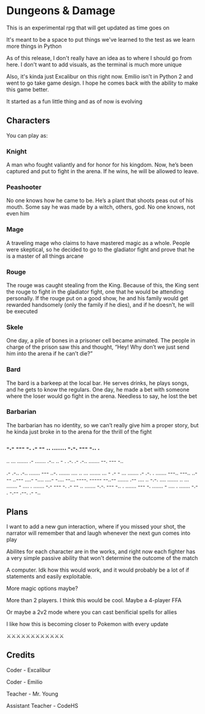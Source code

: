 # Dungeons & Damage
<p>This is an experimental rpg that will get updated as time goes on</p>
<p>It's meant to be a space to put things we've learned to the test as we learn more things in Python</p>
<p>As of this release, I don't really have an idea as to where I should go from here. I don't want to add visuals, as the terminal is much more unique</p>
<p>Also, it's kinda just Excalibur on this right now. Emilio isn't in Python 2 and went to go take game design. I hope he comes back with the ability to make this game better.</p>
<p>It started as a fun little thing and as of now is evolving</p>

## Characters
<p>You can play as:</p>

### Knight
<p>A man who fought valiantly and for honor for his kingdom. Now, he’s been captured and put to fight in the arena. If he wins, he will be allowed to leave.</p>

### Peashooter
<p>No one knows how he came to be. He’s a plant that shoots peas out of his mouth. Some say he was made by a witch, others, god. No one knows, not even him</p>

### Mage
<p>A traveling mage who claims to have mastered magic as a whole. People were skeptical, so he decided to go to the gladiator fight and prove that he is a master of all things arcane</p>

### Rouge
<p>The rouge was caught stealing from the King. Because of this, the King sent the rouge to fight in the gladiator fight, one that he would be attending personally. If the rouge put on a good show, he and his family would get rewarded handsomely (only the family if he dies), and if he doesn’t, he will be executed</p>

### Skele
<p>One day, a pile of bones in a prisoner cell became animated. The people in charge of the prison saw this and thought, “Hey! Why don’t we just send him into the arena if he can’t die?”</p>

### Bard
<p>The bard is a barkeep at the local bar. He serves drinks, he plays songs, and he gets to know the regulars. One day, he made a bet with someone where the loser would go fight in the arena. Needless to say, he lost the bet</p>

### Barbarian
<p>The barbarian has no identity, so we can’t really give him a proper story, but he kinda just broke in to the arena for the thrill of the fight</p>

### -.- --- -. .- -- .. ....... -.-. --- -.. .
<p>.. ... ....... .- ....... .-.. .. - . .-. .- .-.. ....... --. --- -..</p>
<p>.- .-.. .-.. ....... --- ..-. ....... .... .. ... ....... ... - .- - ... ....... .- .-. . ....... ---.. ---.. ..--- ..--- ....- -.... ....- -.... --... ----. ----- --..-- ....... .-- .... .. -.-. .... ....... .. ... ....... - .... . ....... -.- --- -. .- -- .. ....... -.-. --- -.. . ....... --- -. ....... - .... . ....... -.- . -.-- .--. .- -..</p>

## Plans
<p>I want to add a new gun interaction, where if you missed your shot, the narrator will remember that and laugh whenever the next gun comes into play</p>
<p>Abilites for each character are in the works, and right now each fighter has a very simple passive ability that won't determine the outcome of the match</p>
<p>A computer. Idk how this would work, and it would probably be a lot of if statements and easily exploitable.</p>
<p>More magic options maybe?</p>
<p>More than 2 players. I think this would be cool. Maybe a 4-player FFA</p>
<p>Or maybe a 2v2 mode where you can cast benificial spells for allies</p>
<p>I like how this is becoming closer to Pokemon with every update</p>

<p>⚔️⚔️⚔️⚔️⚔️⚔️⚔️⚔️⚔️⚔️⚔️⚔️</p>

## Credits
<p>Coder - Excalibur</p>
<p>Coder - Emilio</p>
<p>Teacher - Mr. Young</p>
<p>Assistant Teacher - CodeHS</p>
